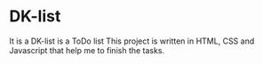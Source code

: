# DK-list
It is a DK-list is a ToDo list 
This project is written in HTML, CSS and Javascript that help me to finish the tasks.
